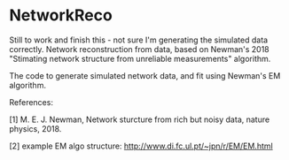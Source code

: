 # NetworkReco

Still to work and finish this - not sure I'm generating the simulated data correctly. Network reconstruction from data, based on Newman's 2018 
"Stimating network structure from unreliable measurements" algorithm. 

The code to generate simulated network data, and fit using Newman's EM algorithm.


References:

[1] M. E. J. Newman, Network sturcture from rich but noisy data, nature physics, 2018.

[2] example EM algo structure: http://www.di.fc.ul.pt/~jpn/r/EM/EM.html
